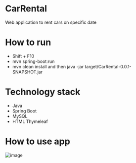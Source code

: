 # CarRental
Web application to rent cars on specific date
# How to run
- Shift + F10
- mvn spring-boot:run
- mvn clean install and then java -jar target/CarRental-0.0.1-SNAPSHOT.jar
# Technology stack
- Java
- Spring Boot
- MySQL
- HTML Thymeleaf
# How to use app
![image](https://user-images.githubusercontent.com/73071921/184552765-1a57036f-ada9-4eba-8c83-f6240597507a.png)



